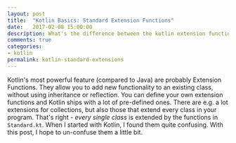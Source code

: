 ```yaml
---
layout: post
title:  "Kotlin Basics: Standard Extension Functions"
date:   2017-02-08 15:00:00
description: What's the difference between the kotlin extension functions in Standard.kt? When to use let, apply, run, when or also?
comments: true
categories:
- kotlin
permalink: kotlin-standard-extensions
---
```

Kotlin's most powerful feature (compared to Java) are probably Extension Functions.
They allow you to add new functionality to an existing class, without using inheritance or reflection.
You can define your own extension functions and Kotlin ships with a lot of pre-defined ones. There are e.g. a lot extensions for collections, but also those that extend every class in your program. That's right - _every single class_ is extended by the functions in `Standard.kt`. When I started with Kotlin, I found them quite confusing. With this post, I hope to un-confuse them a little bit.
